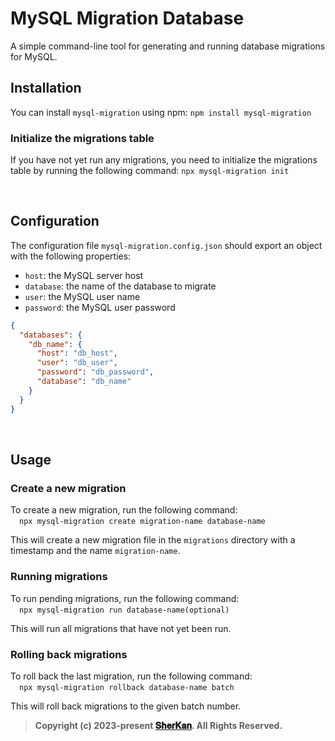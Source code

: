 # MySQL Migration Database

A simple command-line tool for generating and running database migrations for MySQL.

## Installation

You can install `mysql-migration` using npm: `npm install mysql-migration`

### Initialize the migrations table

If you have not yet run any migrations, you need to initialize the migrations table by running the following command: `npx mysql-migration init`

<br>

## Configuration

The configuration file `mysql-migration.config.json` should export an object with the following properties:

- `host`: the MySQL server host
- `database`: the name of the database to migrate
- `user`: the MySQL user name
- `password`: the MySQL user password

```json
{
  "databases": {
    "db_name": {
      "host": "db_host",
      "user": "db_user",
      "password": "db_password",
      "database": "db_name"
    }
  }
}
```

<br>

## Usage

### Create a new migration

To create a new migration, run the following command:\
&emsp;`npx mysql-migration create migration-name database-name`

This will create a new migration file in the `migrations` directory with a timestamp and the name `migration-name`.

### Running migrations

To run pending migrations, run the following command:\
&emsp;`npx mysql-migration run database-name(optional)`

This will run all migrations that have not yet been run.

### Rolling back migrations

To roll back the last migration, run the following command:\
&emsp;`npx mysql-migration rollback database-name batch`

This will roll back migrations to the given batch number.

> **Copyright (c) 2023-present [𝐒𝐡𝐞𝐫𝐊𝐚𝐧](https://github.com/SherKan-n). All Rights Reserved.**
